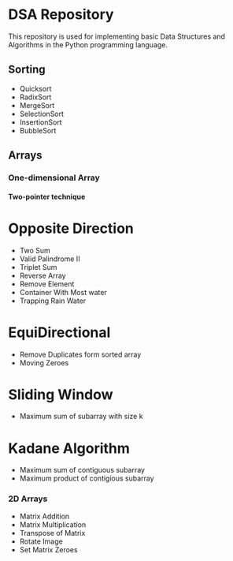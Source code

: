 # DSA Repository

This repository is used for implementing basic Data Structures and Algorithms in the Python programming language.

## Sorting
- Quicksort
- RadixSort
- MergeSort
- SelectionSort
- InsertionSort
- BubbleSort

## Arrays
### One-dimensional Array
#### Two-pointer technique
# Opposite Direction
  - Two Sum
  - Valid Palindrome II
  - Triplet Sum
  - Reverse Array
  - Remove Element
  - Container With Most water
  - Trapping Rain Water
# EquiDirectional
  - Remove Duplicates form sorted array
  - Moving Zeroes
# Sliding Window
  - Maximum sum of subarray with size k
# Kadane Algorithm
  - Maximum sum of contiguous subarray
  - Maximum product of contigious subarray

### 2D Arrays
  - Matrix Addition
  - Matrix Multiplication 
  - Transpose of Matrix
  - Rotate Image
  - Set Matrix Zeroes
